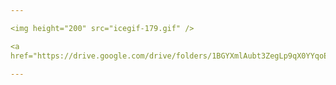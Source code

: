 ```yaml
---

<img height="200" src="icegif-179.gif" />

<a
href="https://drive.google.com/drive/folders/1BGYXmlAubt3ZegLp9qX0YYqoEPHo-7UX?usp=drive_link">Thumbs Here!</a> 👈🏻

---
```

